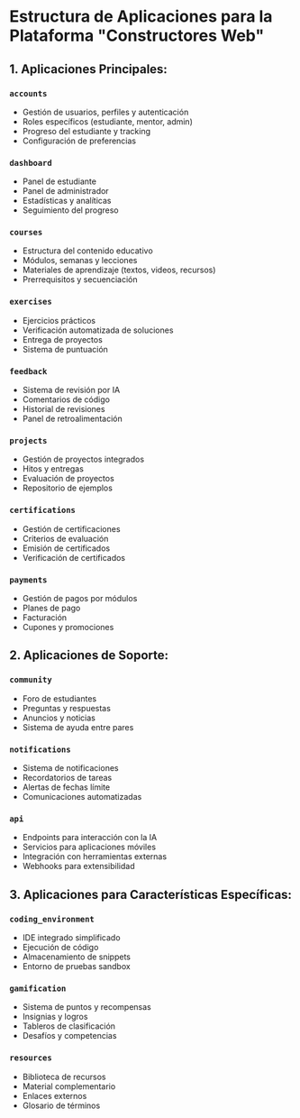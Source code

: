 # Estructura de Aplicaciones para la Plataforma "Constructores Web"

## 1. Aplicaciones Principales:

### `accounts`
- Gestión de usuarios, perfiles y autenticación
- Roles específicos (estudiante, mentor, admin)
- Progreso del estudiante y tracking
- Configuración de preferencias

### `dashboard`
- Panel de estudiante
- Panel de administrador
- Estadísticas y analíticas
- Seguimiento del progreso

### `courses`
- Estructura del contenido educativo
- Módulos, semanas y lecciones
- Materiales de aprendizaje (textos, videos, recursos)
- Prerrequisitos y secuenciación

### `exercises`
- Ejercicios prácticos
- Verificación automatizada de soluciones
- Entrega de proyectos
- Sistema de puntuación

### `feedback`
- Sistema de revisión por IA
- Comentarios de código
- Historial de revisiones
- Panel de retroalimentación

### `projects`
- Gestión de proyectos integrados
- Hitos y entregas
- Evaluación de proyectos
- Repositorio de ejemplos

### `certifications`
- Gestión de certificaciones
- Criterios de evaluación
- Emisión de certificados
- Verificación de certificados

### `payments`
- Gestión de pagos por módulos
- Planes de pago
- Facturación
- Cupones y promociones

## 2. Aplicaciones de Soporte:


### `community`
- Foro de estudiantes
- Preguntas y respuestas
- Anuncios y noticias
- Sistema de ayuda entre pares

### `notifications`
- Sistema de notificaciones
- Recordatorios de tareas
- Alertas de fechas límite
- Comunicaciones automatizadas

### `api`
- Endpoints para interacción con la IA
- Servicios para aplicaciones móviles
- Integración con herramientas externas
- Webhooks para extensibilidad

## 3. Aplicaciones para Características Específicas:

### `coding_environment`
- IDE integrado simplificado
- Ejecución de código
- Almacenamiento de snippets
- Entorno de pruebas sandbox

### `gamification`
- Sistema de puntos y recompensas
- Insignias y logros
- Tableros de clasificación
- Desafíos y competencias

### `resources`
- Biblioteca de recursos
- Material complementario
- Enlaces externos
- Glosario de términos